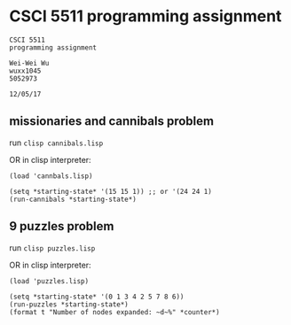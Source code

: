 # CSCI 5511 programming assignment

```
CSCI 5511
programming assignment

Wei-Wei Wu
wuxx1045
5052973

12/05/17
```

## missionaries and cannibals problem

run `clisp cannibals.lisp`

OR in clisp interpreter:

```
(load 'cannbals.lisp)

(setq *starting-state* '(15 15 1)) ;; or '(24 24 1)
(run-cannibals *starting-state*)
```

## 9 puzzles problem

run `clisp puzzles.lisp`

OR in clisp interpreter:

```
(load 'puzzles.lisp)

(setq *starting-state* '(0 1 3 4 2 5 7 8 6))
(run-puzzles *starting-state*)
(format t "Number of nodes expanded: ~d~%" *counter*)
```
